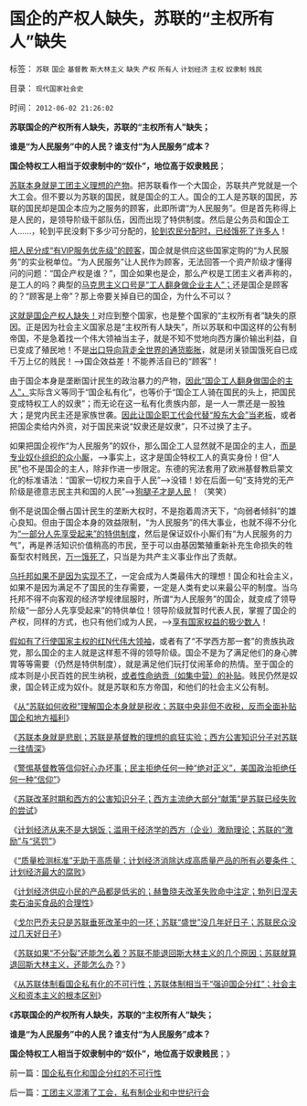 # 国企的产权人缺失，苏联的“主权所有人”缺失

标签： `苏联` `国企` `基督教` `斯大林主义` `缺失` `产权` `所有人` `计划经济` `主权` `奴隶制` `贱民` 

目录： `现代国家社会史`

时间： `2012-06-02 21:26:02`

**苏联国企的产权所有人缺失，苏联的“主权所有人”缺失；**

**谁是“为人民服务”中的人民？谁支付“为人民服务”成本？**

**国企特权工人相当于奴隶制中的“奴仆”，地位高于奴隶贱民**；

[苏联本身就是工团主义理想的产物](../../../2011/7/5/工团主义是工业社会崩溃的环节及工会；.md)。把苏联看作一个大国企，苏联共产党就是一个大工会。但不要以为苏联的国民，就是国企的工人。国企的工人是苏联的国民，苏联的国民却是国企本应为之服务的顾客，此即所谓“为人民服务”。但是首先称得上是人民的，是领导阶级干部队伍，因而出现了特供制度。然后是公务员和国企工人……，轮到平民没剩下多少可分配的，[轮到农民分配时，已经饿死了许多人](../../../2012/5/19/公有制的饥饿和社会主义的饥荒.md)！

[把人民分成“有VIP服务优先级”的顾客](../../../2012/3/2/中世纪Charter等级社会的阶级死亡次序排定.md)，国企就是供应这些国家定购的“为人民服务”的实业税单位。“为人民服务”让人民作为顾客，无法回答一个资产阶级才懂得问的问题：“国企产权是谁？”，国企如果也是企，那么产权是工团主义者声称的，是工人的吗？典型的[马克思主义口号是“工人翻身做企业主人”；](../../../2009/8/8/抵扣工人收入的“工人翻身做了企业的主人”.md)还是国企是顾客的？“顾客是上帝”？那上帝要关掉自已的国企，为什么不可以？

[这就是国企产权人缺失！](../../../2009/7/21/混水便于摸鱼，特权等于产权.md)对应到整个国家，也是整个国家的“主权所有者”缺失的原因。正是因为社会主义国家总是“主权所有人缺失”，所以苏联和中国这样的公有制帝国，不是急着找一个伟大领袖当主子，就是不知不觉地向西方廉价输出利益，自已变成了殖民地！不是[出口导向背走全世界的通货膨胀](../../../2007/11/26/中国以超出历史所有战争损失的代价背走了世界通胀.md)，就是闭关锁国饿死自已成千万上亿的贱民！——>国企效益差！不能养活自已的“顾客”！

由于国企本身是垄断国计民生的政治暴力的产物，[因此“国企工人翻身做国企的主人”，](http://blog.sina.com.cn/s/blog_5f18ecf50100zioh.html)实际含义等同于“国企私有化”，也等价于“国企工人骑在国民的头上，把国民变成特权工人的奴隶”；而无论在这一私有化贵族内部，是一人一票还是一股独大；是党内民主还是家族世袭。[因此让国企职工代会代替“股东大会”当老板](../../../2011/11/6/糊里糊涂地闹民主，不如摸着石头过河！.md)，或者把国企卖给内外资，对于国民来说“奴隶还是奴隶”，只不过换了主子。

如果把国企视作“为人民服务”的奴仆，那么国企工人显然就不是国企的主人，[而是专业奴仆组织的众小厮](../../../2009/8/6/一些可怜人有其可憎之处.md)，——>事实上，这才是国企特权工人的真实身份！但“人民”也不是国企的主人，除非作进一步限定。东德的宪法套用了欧洲基督教启蒙文化的标准语法：“国家一切权力来自于人民”——>没错！妙在后面一句“支持党的无产阶级是德意志民主共和国的人民”——>[狗腿子才是人民](../../../2010/9/18/罗马帝国的狗腿子工具阶级.md)！（笑笑）

倒不是说国企僭占国计民生的垄断大权时，不是抱着周济天下，“向弱者倾斜”的雄心良知。但由于国企本身的效益限制，“为人民服务”的伟大事业，也就不得不分化为[“一部分人先享受起来”的特供制度](../../../2012/5/21/苏联模式稳定干部队伍的特供制度.md)，然后是保证奴仆小厮们有“为人民服务的力气”，再是养活知识价值稍高的市民，至于可以由基因繁殖重新补充生命损失的牲畜型农村贱民，[万一饿死了](../../../2009/8/2/英属孟加拉两次大饥荒和经济学家的良心.md)，只当是为共产主义事业作出了贡献。

[乌托邦如果不是因为实现不了](../../../2009/7/18/左派乌托邦理想重温着哈耶克走向劳役之路.md)，一定会成为人类最伟大的理想！国企和社会主义，如果不是因为满足不了国民的生存需要，一定是人类有史以来最公平的制度。当乌托邦不得不向客观的经济学规律屈服时，所谓“为人民服务”的国企，就变成了领导阶级“一部分人先享受起来”的特供单位！领导阶级就暂时代表人民，掌握了国企的产权，同样的方式，也只有他们成为人民，——>[享有国家权益的极少数人](http://darthvad.blog.163.com/blog/static/53399470201193055518783/)！

[假如有了行使国家主权的红N代伟大领袖](../../../2012/3/19/黑社会的传说和现实的打黑.md)，或者有了“不学西方那一套”的贵族执政党，那么国企的主人就是这样惹不得的领导阶级。国企不是为了满足他们的身心脾胃等等需要（仍然是特供制度），就是满足他们玩打仗闹革命的热情。至于国企的成本则是小民百姓的民生纳税，[或者性命纳贡（如集中营）的补贴](../../../2011/9/4/纳粹集中营制度，是工业化的奴隶制.md)。贱民仍然是奴隶，国企转正成为奴仆。就是苏联和东方帝国，和他们的社会主义公有制。

《[从“苏联如何收税”理解国企本身就是税收；苏联中央非但不收税，反而全面补贴国企和地方福利](../../../2012/5/29/苏联怎么收税？苏联凭什么补贴国企和加盟共和国？.md)》

《[苏联本身就是悲剧；苏联是基督教的理想的疯狂实验；西方公害知识分子对苏联一往情深](../../../2012/5/30/苏联的崩溃不是悲剧；苏联本身就是悲剧；.md)》

《[警惕基督教等信仰好心办坏事；民主拒绝任何一种“绝对正义”，美国政治拒绝任何一种“信仰”](../../../2012/5/30/警惕基督教等信仰好心办坏事；.md)》

《[苏联改革时期和西方的公害知识分子；西方主流绝大部分“献策”是苏联已经失败的尝试](../../../2012/5/30/苏联改革时期的西方公害知识分子.md)》

《[计划经济从来不是大锅饭；滥用于经济学的西方（企业）激励理论；苏联的“激励”与“惩罚”](../../../2012/5/31/计划经济从来不是大锅饭.md)》

《[“质量检测标准”无助于高质量；计划经济消除达成高质量产品的所有必要条件；计划经济最大的腐败](../../../2012/5/31/公知的“高质量”和计划经济最大的腐败；.md)》

《[计划经济供应小民的产品都是低劣的；赫鲁晓夫改革失败命中注定；勃列日涅夫卖石油买食品的合理性](../../../2012/6/1/赫鲁晓夫改革失败命中注定，勃列日涅夫的合理性.md)》

《[戈尔巴乔夫只是苏联垂死改革中的一环；苏联“盛世”没几年好日子；苏联民众没过几天好日子](../../../2012/6/1/戈尔巴乔夫只是苏联垂死改革中的一环.md)》

《[苏联如果“不分裂”还能怎么着？苏联不能退回斯大林主义的几个原因；苏联就算退回斯大林主义，还能怎么办](../../../2012/6/1/苏联如果“不分裂”还能怎么着？.md)？》

《[从苏联体制看国企私有化的不可行性；苏联体制相当于“强迫国企分红”；社会主义和资本主义的根本区别](../../../2012/6/2/国企私有化和国企分红的不可行性.md)》

《**苏联国企的产权所有人缺失，苏联的“主权所有人”缺失；**

**谁是“为人民服务”中的人民？谁支付“为人民服务”成本？**

**国企特权工人相当于奴隶制中的“奴仆”，地位高于奴隶贱民**；》



前一篇：[国企私有化和国企分红的不可行性](../../../2012/6/2/国企私有化和国企分红的不可行性.md)

后一篇：[工团主义混淆了工会，私有制企业和中世纪行会](../../../2012/6/2/工团主义混淆了工会，私有制企业和中世纪行会.md)
